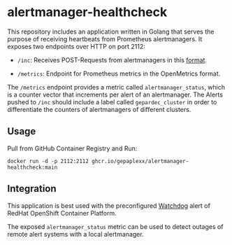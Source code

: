 # alertmanager-healthcheck

This repository includes an application written in Golang that serves the purpose of 
receiving heartbeats from Prometheus alertmanagers. It exposes two endpoints over HTTP on port 2112:

- `/inc`: Receives POST-Requests from alertmanagers in this 
  [format](https://prometheus.io/docs/alerting/latest/configuration/#webhook_config).

- `/metrics`: Endpoint for Prometheus metrics in the OpenMetrics format.

The `/metrics` endpoint provides a metric called `alertmanager_status`, which is a counter vector
that increments per alert of an alertmanager. The Alerts pushed to `/inc` should
include a label called `gepardec_cluster` in order to differentiate the counters of alertmanagers of
different clusters. 

## Usage

Pull from GitHub Container Registry and Run: 

```
docker run -d -p 2112:2112 ghcr.io/gepaplexx/alertmanager-healthcheck:main
```

## Integration

This application is best used with the preconfigured 
[Watchdog](https://docs.openshift.com/container-platform/4.11/monitoring/managing-alerts.html#applying-custom-alertmanager-configuration_managing-alerts)
alert of RedHat OpenShift Container Platform.

The exposed `alertmanager_status` metric can be used to detect outages of remote alert systems with a 
local alertmanager. 
